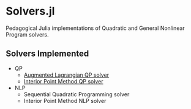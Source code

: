 # Solvers.jl
Pedagogical Julia implementations of Quadratic and General Nonlinear Program solvers.

## Solvers Implemented
* QP
    * [Augmented Lagrangian QP solver](src/qp/augmented_lagrangian.jl)
    * [Interior Point Method QP solver](src/qp/interior_point.jl)
* NLP
    * Sequential Quadratic Programming solver
    * Interior Point Method NLP solver